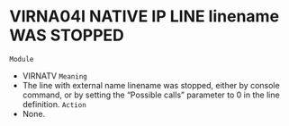 # VIRNA04I NATIVE IP LINE linename WAS STOPPED
`Module`
- VIRNATV
`Meaning`
- The line with external name linename was stopped, either by console command, or by setting the “Possible calls” parameter to 0 in the line definition.
`Action`
- None.

